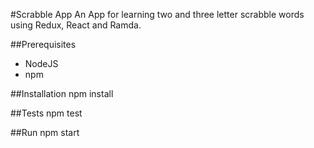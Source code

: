 #Scrabble App
An App for learning two and three letter scrabble words using Redux, React and Ramda.

##Prerequisites
* NodeJS
* npm

##Installation
npm install

##Tests
npm test

##Run
npm start
